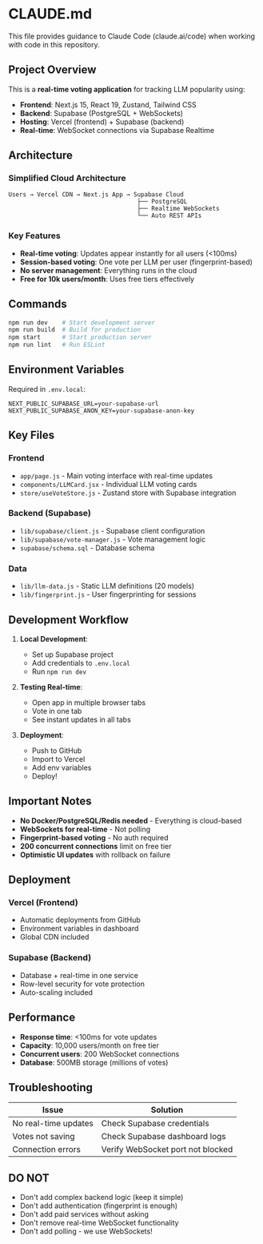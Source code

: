 # CLAUDE.md

This file provides guidance to Claude Code (claude.ai/code) when working with code in this repository.

## Project Overview

This is a **real-time voting application** for tracking LLM popularity using:
- **Frontend**: Next.js 15, React 19, Zustand, Tailwind CSS
- **Backend**: Supabase (PostgreSQL + WebSockets)  
- **Hosting**: Vercel (frontend) + Supabase (backend)
- **Real-time**: WebSocket connections via Supabase Realtime

## Architecture

### Simplified Cloud Architecture
```
Users → Vercel CDN → Next.js App → Supabase Cloud
                                    ├── PostgreSQL
                                    ├── Realtime WebSockets
                                    └── Auto REST APIs
```

### Key Features
- **Real-time voting**: Updates appear instantly for all users (<100ms)
- **Session-based voting**: One vote per LLM per user (fingerprint-based)
- **No server management**: Everything runs in the cloud
- **Free for 10k users/month**: Uses free tiers effectively

## Commands

```bash
npm run dev    # Start development server
npm run build  # Build for production  
npm start      # Start production server
npm run lint   # Run ESLint
```

## Environment Variables

Required in `.env.local`:
```
NEXT_PUBLIC_SUPABASE_URL=your-supabase-url
NEXT_PUBLIC_SUPABASE_ANON_KEY=your-supabase-anon-key
```

## Key Files

### Frontend
- `app/page.js` - Main voting interface with real-time updates
- `components/LLMCard.jsx` - Individual LLM voting cards
- `store/useVoteStore.js` - Zustand store with Supabase integration

### Backend (Supabase)
- `lib/supabase/client.js` - Supabase client configuration
- `lib/supabase/vote-manager.js` - Vote management logic
- `supabase/schema.sql` - Database schema

### Data
- `lib/llm-data.js` - Static LLM definitions (20 models)
- `lib/fingerprint.js` - User fingerprinting for sessions

## Development Workflow

1. **Local Development**:
   - Set up Supabase project
   - Add credentials to `.env.local`
   - Run `npm run dev`

2. **Testing Real-time**:
   - Open app in multiple browser tabs
   - Vote in one tab
   - See instant updates in all tabs

3. **Deployment**:
   - Push to GitHub
   - Import to Vercel
   - Add env variables
   - Deploy!

## Important Notes

- **No Docker/PostgreSQL/Redis needed** - Everything is cloud-based
- **WebSockets for real-time** - Not polling
- **Fingerprint-based voting** - No auth required
- **200 concurrent connections** limit on free tier
- **Optimistic UI updates** with rollback on failure

## Deployment

### Vercel (Frontend)
- Automatic deployments from GitHub
- Environment variables in dashboard
- Global CDN included

### Supabase (Backend)
- Database + real-time in one service
- Row-level security for vote protection
- Auto-scaling included

## Performance

- **Response time**: <100ms for vote updates
- **Capacity**: 10,000 users/month on free tier
- **Concurrent users**: 200 WebSocket connections
- **Database**: 500MB storage (millions of votes)

## Troubleshooting

| Issue | Solution |
|-------|----------|
| No real-time updates | Check Supabase credentials |
| Votes not saving | Check Supabase dashboard logs |
| Connection errors | Verify WebSocket port not blocked |

## DO NOT

- Don't add complex backend logic (keep it simple)
- Don't add authentication (fingerprint is enough)
- Don't add paid services without asking
- Don't remove real-time WebSocket functionality
- Don't add polling - we use WebSockets!